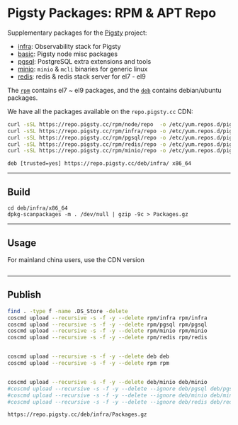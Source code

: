 # Pigsty Packages: RPM & APT Repo

Supplementary packages for the [Pigsty](https://github.com/Vonng/pigsty) project:

- [infra](rpm/infra/): Observability stack for Pigsty
- [basic](rpm/basic/): Pigsty node misc packages
- [pgsql](rpm/pgsql/): PostgreSQL extra extensions and tools
- [minio](rpm/minio/): `minio` & `mcli` binaries for generic linux
- [redis](rpm/redis/): redis & redis stack server for el7 - el9

The [`rpm`](rpm/) contains el7 ~ el9 packages, and the [`deb`](deb/) contains debian/ubuntu packages.

We have all the packages available on the `repo.pigsty.cc` CDN:

```bash
curl -sSL https://repo.pigsty.cc/rpm/node/repo  -o /etc/yum.repos.d/pigsty-node.repo
curl -sSL https://repo.pigsty.cc/rpm/infra/repo -o /etc/yum.repos.d/pigsty-infra.repo
curl -sSL https://repo.pigsty.cc/rpm/pgsql/repo -o /etc/yum.repos.d/pigsty-pgsql.repo
curl -sSL https://repo.pigsty.cc/rpm/redis/repo -o /etc/yum.repos.d/pigsty-redis.repo
curl -sSL https://repo.pigsty.cc/rpm/minio/repo -o /etc/yum.repos.d/pigsty-minio.repo
```

```
deb [trusted=yes] https://repo.pigsty.cc/deb/infra/ x86_64
```


----------------

## Build

```
cd deb/infra/x86_64
dpkg-scanpackages -m . /dev/null | gzip -9c > Packages.gz
```

----------------

## Usage

For mainland china users, use the CDN version

```bash

```


----------------

## Publish

```bash
find . -type f -name .DS_Store -delete
coscmd upload --recursive -s -f -y --delete rpm/infra rpm/infra
coscmd upload --recursive -s -f -y --delete rpm/pgsql rpm/pgsql
coscmd upload --recursive -s -f -y --delete rpm/minio rpm/minio
coscmd upload --recursive -s -f -y --delete rpm/redis rpm/redis


coscmd upload --recursive -s -f -y --delete deb deb
coscmd upload --recursive -s -f -y --delete rpm rpm


coscmd upload --recursive -s -f -y --delete deb/minio deb/minio
#coscmd upload --recursive -s -f -y --delete --ignore deb/pgsql deb/pgsql
#coscmd upload --recursive -s -f -y --delete --ignore deb/minio deb/minio
#coscmd upload --recursive -s -f -y --delete --ignore deb/redis deb/redis

https://repo.pigsty.cc/deb/infra/Packages.gz
```